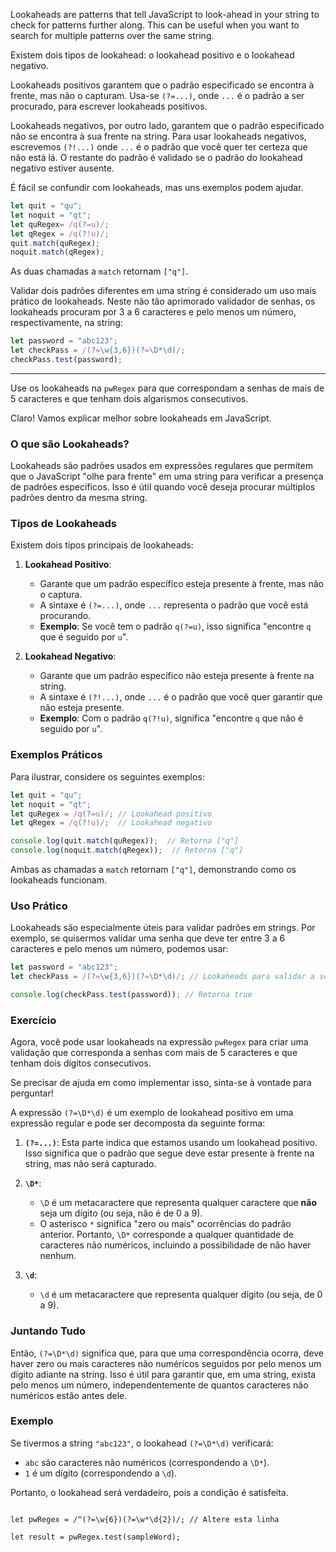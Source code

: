 Lookaheads are patterns that tell JavaScript to look-ahead in your string to check for patterns further along. This can be useful when you want to search for multiple patterns over the same string.

Existem dois tipos de lookahead: o lookahead positivo e o lookahead negativo.

Lookaheads positivos garantem que o padrão especificado se encontra à frente, mas não o capturam. Usa-se `(?=...)`, onde `...` é o padrão a ser procurado, para escrever lookaheads positivos.

Lookaheads negativos, por outro lado, garantem que o padrão especificado não se encontra à sua frente na string. Para usar lookaheads negativos, escrevemos `(?!...)` onde `...` é o padrão que você quer ter certeza que não está lá. O restante do padrão é validado se o padrão do lookahead negativo estiver ausente.

É fácil se confundir com lookaheads, mas uns exemplos podem ajudar.

```js
let quit = "qu";
let noquit = "qt";
let quRegex= /q(?=u)/;
let qRegex = /q(?!u)/;
quit.match(quRegex);
noquit.match(qRegex);
```

As duas chamadas a `match` retornam `["q"]`.

Validar dois padrões diferentes em uma string é considerado um uso mais prático de lookaheads. Neste não tão aprimorado validador de senhas, os lookaheads procuram por 3 a 6 caracteres e pelo menos um número, respectivamente, na string:

```js
let password = "abc123";
let checkPass = /(?=\w{3,6})(?=\D*\d)/;
checkPass.test(password);
```

---

Use os lookaheads na `pwRegex` para que correspondam a senhas de mais de 5 caracteres e que tenham dois algarismos consecutivos.

Claro! Vamos explicar melhor sobre lookaheads em JavaScript.

### O que são Lookaheads?

Lookaheads são padrões usados em expressões regulares que permitem que o JavaScript "olhe para frente" em uma string para verificar a presença de padrões específicos. Isso é útil quando você deseja procurar múltiplos padrões dentro da mesma string.

### Tipos de Lookaheads

Existem dois tipos principais de lookaheads:

1. **Lookahead Positivo**: 
   - Garante que um padrão específico esteja presente à frente, mas não o captura. 
   - A sintaxe é `(?=...)`, onde `...` representa o padrão que você está procurando.
   - **Exemplo**: Se você tem o padrão `q(?=u)`, isso significa "encontre `q` que é seguido por `u`".

2. **Lookahead Negativo**:
   - Garante que um padrão específico não esteja presente à frente na string.
   - A sintaxe é `(?!...)`, onde `...` é o padrão que você quer garantir que não esteja presente.
   - **Exemplo**: Com o padrão `q(?!u)`, significa "encontre `q` que não é seguido por `u`".

### Exemplos Práticos

Para ilustrar, considere os seguintes exemplos:

```javascript
let quit = "qu";
let noquit = "qt";
let quRegex = /q(?=u)/; // Lookahead positivo
let qRegex = /q(?!u)/;  // Lookahead negativo

console.log(quit.match(quRegex));  // Retorna ["q"]
console.log(noquit.match(qRegex));  // Retorna ["q"]
```

Ambas as chamadas a `match` retornam `["q"]`, demonstrando como os lookaheads funcionam.

### Uso Prático

Lookaheads são especialmente úteis para validar padrões em strings. Por exemplo, se quisermos validar uma senha que deve ter entre 3 a 6 caracteres e pelo menos um número, podemos usar:

```javascript
let password = "abc123";
let checkPass = /(?=\w{3,6})(?=\D*\d)/; // Lookaheads para validar a senha

console.log(checkPass.test(password)); // Retorna true
```

### Exercício

Agora, você pode usar lookaheads na expressão `pwRegex` para criar uma validação que corresponda a senhas com mais de 5 caracteres e que tenham dois dígitos consecutivos. 

Se precisar de ajuda em como implementar isso, sinta-se à vontade para perguntar!

A expressão `(?=\D*\d)` é um exemplo de lookahead positivo em uma expressão regular e pode ser decomposta da seguinte forma:

1. **`(?=...)`**: Esta parte indica que estamos usando um lookahead positivo. Isso significa que o padrão que segue deve estar presente à frente na string, mas não será capturado.

2. **`\D*`**: 
   - `\D` é um metacaractere que representa qualquer caractere que **não** seja um dígito (ou seja, não é de 0 a 9).
   - O asterisco `*` significa "zero ou mais" ocorrências do padrão anterior. Portanto, `\D*` corresponde a qualquer quantidade de caracteres não numéricos, incluindo a possibilidade de não haver nenhum.

3. **`\d`**: 
   - `\d` é um metacaractere que representa qualquer dígito (ou seja, de 0 a 9).

### Juntando Tudo

Então, `(?=\D*\d)` significa que, para que uma correspondência ocorra, deve haver zero ou mais caracteres não numéricos seguidos por pelo menos um dígito adiante na string. Isso é útil para garantir que, em uma string, exista pelo menos um número, independentemente de quantos caracteres não numéricos estão antes dele.

### Exemplo

Se tivermos a string `"abc123"`, o lookahead `(?=\D*\d)` verificará:

- `abc` são caracteres não numéricos (correspondendo a `\D*`).
- `1` é um dígito (correspondendo a `\d`).

Portanto, o lookahead será verdadeiro, pois a condição é satisfeita.

```let sampleWord = "astronaut";

let pwRegex = /^(?=\w{6})(?=\w*\d{2})/; // Altere esta linha

let result = pwRegex.test(sampleWord);